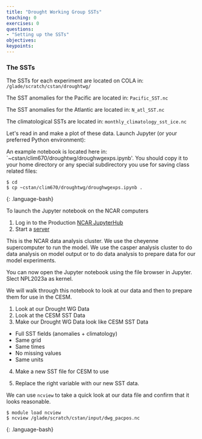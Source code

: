 ```yaml
---
title: "Drought Working Group SSTs"
teaching: 0
exercises: 0 
questions:
- "Setting up the SSTs"
objectives:
keypoints:
---
```


### The SSTs

The SSTs for each experiment are located on COLA in:
`/glade/scratch/cstan/droughtwg/`

The SST anomalies for the Pacific are located in: `Pacific_SST.nc`

The SST anomalies for the Atlantic are located in: `N_atl_SST.nc`

The climatological SSTs are located in: `monthly_climatology_sst_ice.nc`

Let's read in and make a plot of these data.  Launch Jupyter (or your preferred Python environment):

An example notebook is located here in: `~cstan/clim670/droughtwg/droughwgexps.ipynb'. You should copy it to your home directory or any special subdirectory you use for saving class related files:
~~~
$ cd
$ cp ~cstan/clim670/droughtwg/droughwgexps.ipynb .
~~~
{: .language-bash}

To launch the Jupyter notebook on the NCAR computers

1. Log in to the Production [NCAR JupyterHub](https://jupyterhub.hpc.ucar.edu)
2. Start a [server](https://arc.ucar.edu/knowledge_base/70549913)

This is the NCAR data analysis cluster.  We use the cheyenne supercomputer to run the model.  We use the casper analysis cluster to do data analysis on model output or to do data analysis to prepare data for our model experiments.  

You can now open the Jupyter notebook using the file browser in Jupyter. Slect NPL2023a as kernel.

We will walk through this notebook to look at our data and then to prepare them for use in the CESM.

1. Look at our Drought WG Data
2. Look at the CESM SST Data
3. Make our Drought WG Data look like CESM SST Data
* Full SST fields (anomalies + climatology)
* Same grid
* Same times
* No missing values
* Same units
4. Make a new SST file for CESM to use


3. Replace the right variable with our new SST data.

We can use `ncview` to take a quick look at our data file and confirm that it looks reasonable.

~~~
$ module load ncview
$ ncview /glade/scratch/cstan/input/dwg_pacpos.nc
~~~
{: .language-bash}






